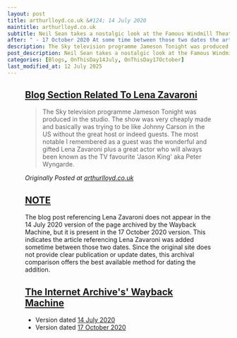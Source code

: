 ```yaml
---
layout: post
title: arthurlloyd.co.uk &#124; 14 July 2020
maintitle: arthurlloyd.co.uk
subtitle: Neil Sean takes a nostalgic look at the Famous Windmill Theatre and interviews Windmill Girl Jill Millard Shapiro
after: " - 17 October 2020 At some time between those two dates the article that references Lena was added to the Blog"
description: The Sky television programme Jameson Tonight was produced in the studio. The show was very cheaply made and basically was trying to be like Johnny Carson in the US without the great host or indeed guests. The most notable I remembered as a guest was the wonderful and gifted Lena Zavaroni plus a great actor who will always been known as the TV favourite 'Jason King' aka Peter Wyngarde.
post_description: Neil Sean takes a nostalgic look at the Famous Windmill Theatre and interviews Windmill Girl Jill Millard Shapiro
categories: [Blogs, OnThisDay14July, OnThisDay17October]
last_modified_at: 12 July 2025
---
```


<figure class="fig3">
<div class="CardLayout">
<div class="CardItem"><h2 id="infobox1" class="infobox"><a href="#infobox1">Blog Section Related To Lena Zavaroni</a></h2>
<div class="CardItem split">
<blockquote>
<p>The Sky television programme Jameson Tonight was produced in the studio. The show was very cheaply made and basically was trying to be like Johnny Carson in the US without the great host or indeed guests. The most notable I remembered as a guest was the wonderful and gifted Lena Zavaroni plus a great actor who will always been known as the TV favourite 'Jason King' aka Peter Wyngarde.</p>
</blockquote>
<cite>Originally Posted at <a class="external-link" href="http://www.arthurlloyd.co.uk/NeilSeanInterviews/NeilSeanHallOfFame#windmill">arthurlloyd.co.uk</a></cite>
</div></div></div>
</figure>

<figure class="fig3">
<div class="CardLayout">
<div class="CardItem"><h2 id="infobox2" class="infobox"><a href="#infobox2">NOTE</a></h2>
<div class="CardItem split">
<p>The blog post referencing Lena Zavaroni does not appear in the 14 July 2020 version of the page archived by the Wayback Machine, but it is present in the 17 October 2020 version. This indicates the article referencing Lena Zavaroni was added sometime between those two dates. Since the original site does not provide clear publication or update dates, this archival comparison offers the best available method for dating the addition.</p>
</div></div></div>
</figure>


<figure class="fig3">
<div class="CardLayout">
<div class="CardItem"><h2 id="infobox2" class="infobox"><a href="#infobox2">The Internet Archive's' Wayback Machine</a></h2>
<div class="CardItem split">
<ul>
<li>Version dated <a class="external-link" href="https://web.archive.org/web/20200714063458/http://www.arthurlloyd.co.uk:80/NeilSeanInterviews/NeilSeanHallOfFame.htm">14 July 2020</a></li>
<li>Version dated <a class="external-link" href="https://web.archive.org/web/20201017064025/http://www.arthurlloyd.co.uk:80/NeilSeanInterviews/NeilSeanHallOfFame.htm">17 October 2020</a></li>
</ul>
</div></div></div>
</figure>
